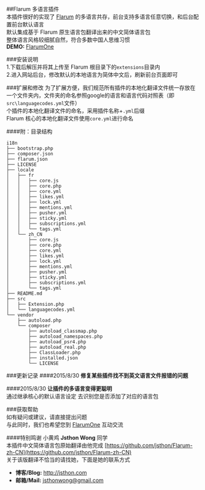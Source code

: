 ##Flarum 多语言插件  
本插件很好的实现了 [Flarum](http://flarum.org) 的多语言共存，前台支持多语言任意切换，和后台配置前台默认语言   
默认集成基于 Flarum 原生语言包翻译出来的中文简体语言包  
整体语言风格较细腻自然，符合多数中国人思维习惯  
**DEMO:** [FlarumOne](https://flarumone.com/)
  
###安装说明  
1.下载后解压并将其上传至 Flarum 根目录下的`extensions`目录内  
2.进入网站后台，修改默认的本地语言为简体中文后，刷新前台页面即可

###扩展和修改
为了扩展方便，我们规范所有插件的本地化翻译文件统一存放在一个文件夹内，文件夹的命名参照google的语言和语言代码对照表（即`src\languagecodes.yml`文件）  
个插件的本地化翻译文件的命名，采用插件名称+`.yml`后缀  
Flarum 核心的本地化翻译文件使用`core.yml`进行命名  

####附：目录结构
```
i18n
├── bootstrap.php
├── composer.json
├── flarum.json
├── LICENSE
├── locale
│   ├── fr
│   │   ├── core.js
│   │   ├── core.php
│   │   ├── core.yml
│   │   ├── likes.yml
│   │   ├── lock.yml
│   │   ├── mentions.yml
│   │   ├── pusher.yml
│   │   ├── sticky.yml
│   │   ├── subscriptions.yml
│   │   └── tags.yml
│   └── zh_CN
│       ├── core.js
│       ├── core.php
│       ├── core.yml
│       ├── likes.yml
│       ├── lock.yml
│       ├── mentions.yml
│       ├── pusher.yml
│       ├── sticky.yml
│       ├── subscriptions.yml
│       └── tags.yml
├── README.md
├── src
│   ├── Extension.php
│   └── languagecodes.yml
└── vendor
    ├── autoload.php
    └── composer
        ├── autoload_classmap.php
        ├── autoload_namespaces.php
        ├── autoload_psr4.php
        ├── autoload_real.php
        ├── ClassLoader.php
        ├── installed.json
        └── LICENSE
```

###更新记录 
####2015/8/30 
**修复某些插件找不到英文语言文件报错的问题**  

####2015/8/30 
**让插件的多语言变得更聪明**  
通过继承核心的默认语言设定 去识别您是否添加了对应的语言包  
  
###获取帮助  
如有疑问或建议，请直接提出问题   
与此同时，我们也希望您到 [FlarumOne](https://flarumone.com/) 互动交流
  
####特别鸣谢 小黄鸡 **Jsthon Wong** 同学  
本插件中文简体语言包原始翻译由他完成 [https://github.com/jsthon/Flarum-zh-CN](https://github.com/jsthon/Flarum-zh-CN)  
关于该版翻译不恰当的请找她，下面是她的联系方式  
* **博客/Blog:** <http://jsthon.com>  
* **邮箱/Mail:** jsthonwong@gmail.com  
